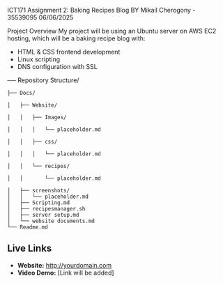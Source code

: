 ICT171 Assignment 2: Baking Recipes Blog
BY Mikail Cherogony - 35539095
06/06/2025


Project Overview 
My project will be using an Ubuntu server on AWS EC2 hosting, which will be a baking recipe blog with:
- HTML & CSS frontend development
- Linux scripting
- DNS configuration with SSL



── Repository Structure/

    ├── Docs/
    
    │   ├── Website/
    
    │   │   ├── Images/
    
    │   │   │   └── placeholder.md
    
    │   │   ├── css/
    
    │   │   │   └── placeholder.md
    
    │   │   └── recipes/
    
    │   │       └── placeholder.md
    
    │   ├── screenshots/
    │   │   └── placeholder.md
    │   ├── Scripting.md
    │   ├── recipesmanager.sh
    │   ├── server setup.md
    │   └── website documents.md
    └── Readme.md




## Live Links
- **Website:** http://yourdomain.com
- **Video Demo:** [Link will be added]
